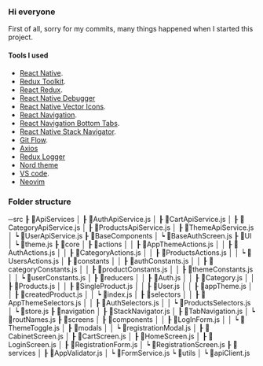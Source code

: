 ### Hi everyone

First of all, sorry for my commits, many things happened when I started this project.

#### Tools I used

- [React Native](https://reactnative.dev/).
- [Redux Toolkit](https://redux-toolkit.js.org/).
- [React Redux](https://react-redux.js.org/).
- [React Native Debugger](https://github.com/jhen0409/react-native-debugger)
- [React Native Vector Icons](https://github.com/oblador/react-native-vector-icons).
- [React Navigation](https://reactnavigation.org/).
- [React Navigation Bottom Tabs](https://reactnavigation.org/docs/bottom-tab-navigator/).
- [React Native Stack Navigator](https://reactnavigation.org/docs/native-stack-navigator/).
- [Git Flow](https://github.com/nvie/gitflow).
- [Axios](https://axios-http.com/)
- [Redux Logger](https://www.npmjs.com/package/redux-logger)
- [Nord theme](https://www.nordtheme.com/)
- [VS code](https://code.visualstudio.com/).
- [Neovim](https://neovim.io/)

### Folder structure

─src
┠ 📂ApiServices
│ ┠ 📜AuthApiService.js
│ ┠ 📜CartApiService.js
│ ┠ 📜CategoryApiService.js
│ ┠ 📜ProductsApiService.js
│ ┠ 📜ThemeApiService.js
│ ┕ 📜UserApiService.js
┠ 📂BaseComponents
│ ┕ 📜BaseAuthScreen.js
┠ 📂UI
│ ┕ 📜theme.js
┠ 📂core
│ ┠ 📂actions
│ │ ┠ 📜AppThemeActions.js
│ │ ┠ 📜AuthActions.js
│ │ ┠ 📜CategoryActions.js
│ │ ┠ 📜ProductsActions.js
│ │ ┕ 📜UsersActions.js
│ ┠ 📂constants
│ │ ┠ 📜authConstants.js
│ │ ┠ 📜categoryConstants.js
│ │ ┠ 📜productConstants.js
│ │ ┠ 📜themeConstants.js
│ │ ┕ 📜userConstants.js
│ ┠ 📂reducers
│ │ ┠ 📜Auth.js
│ │ ┠ 📜Category.js
│ │ ┠ 📜Products.js
│ │ ┠ 📜SingleProduct.js
│ │ ┠ 📜User.js
│ │ ┠ 📜appTheme.js
│ │ ┠ 📜createdProduct.js
│ │ ┕ 📜index.js
│ ┠ 📂selectors
│ │ ┠ 📜AppThemeSelectors.js
│ │ ┠ 📜AuthSelectors.js
│ │ ┕ 📜ProductsSelectors.js
│ ┕ 📜store.js
┠ 📂navigation
│ ┠ 📜StackNavigator.js
│ ┠ 📜TabNavigation.js
│ ┕ 📜routNames.js
┠ 📂screens
│ ┠ 📂components
│ │ ┠ 📜LogInForm.js
│ │ ┕ 📜ThemeToggle.js
│ ┠ 📂modals
│ │ ┕ 📜registrationModal.js
│ ┠ 📜CabinetScreen.js
│ ┠ 📜CartScreen.js
│ ┠ 📜HomeScreen.js
│ ┠ 📜LoginScreen.js
│ ┠ 📜RegistrationForm.js
│ ┕ 📜RegistrationScreen.js
┠ 📂services
│ ┠ 📜AppValidator.js
│ ┕ 📜FormService.js
┕ 📂utils
│ ┕ 📜apiClient.js
